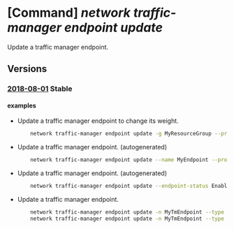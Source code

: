 # [Command] _network traffic-manager endpoint update_

Update a traffic manager endpoint.

## Versions

### [2018-08-01](/Resources/mgmt-plane/L3N1YnNjcmlwdGlvbnMve30vcmVzb3VyY2Vncm91cHMve30vcHJvdmlkZXJzL21pY3Jvc29mdC5uZXR3b3JrL3RyYWZmaWNtYW5hZ2VycHJvZmlsZXMve30ve30ve30=/2018-08-01.xml) **Stable**

<!-- mgmt-plane /subscriptions/{}/resourcegroups/{}/providers/microsoft.network/trafficmanagerprofiles/{}/{}/{} 2018-08-01 -->

#### examples

- Update a traffic manager endpoint to change its weight.
    ```bash
        network traffic-manager endpoint update -g MyResourceGroup --profile-name MyTmProfile -n MyEndpoint --weight 20 --type azureEndpoints
    ```

- Update a traffic manager endpoint. (autogenerated)
    ```bash
        network traffic-manager endpoint update --name MyEndpoint --profile-name MyTmProfile --resource-group MyResourceGroup --target webserver.mysite.com --type azureEndpoints
    ```

- Update a traffic manager endpoint. (autogenerated)
    ```bash
        network traffic-manager endpoint update --endpoint-status Enabled --name MyEndpoint --profile-name MyTmProfile --resource-group MyResourceGroup --type azureEndpoints
    ```

- Update a traffic manager endpoint.
    ```bash
        network traffic-manager endpoint update -n MyTmEndpoint --type azureEndpoints --profile-name MyTmProfile -g MyResourceGroup --subnets [{first:10.0.0.0,scope:24}]
        network traffic-manager endpoint update -n MyTmEndpoint --type azureEndpoints --profile-name MyTmProfile -g MyResourceGroup --subnets [{first:10.0.0.0,last:11.0.0.0}]
    ```
